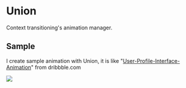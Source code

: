 # Union
Context transitioning's animation manager.

## Sample

I create sample animation with Union, it is like "[User-Profile-Interface-Animation](https://dribbble.com/shots/1744157-User-Profile-Interface-Animation)" from dribbble.com

![ ](https://raw.github.com/hirohisa/Union/master/Gif/example.gif)
